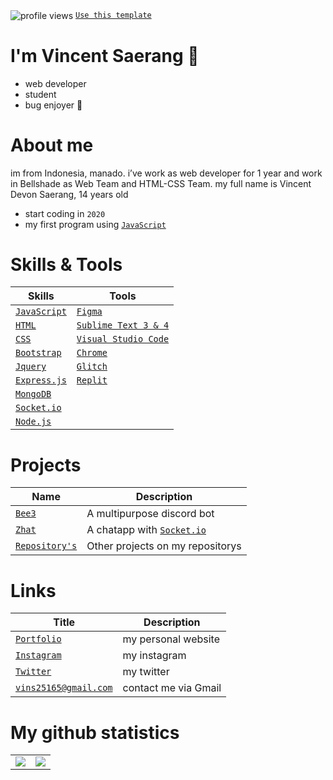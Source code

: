 <img src="https://komarev.com/ghpvc/?username=Vins2106" alt="profile views" align="center" loading="lazy" /> [`Use this template`]

# I'm Vincent Saerang 👋
- web developer
- student
- bug enjoyer 🤦

# About me
im from Indonesia, manado. i’ve work as web developer for 1 year and work in Bellshade as Web Team and HTML-CSS Team. my full name is Vincent Devon Saerang, 14 years old
- start coding in `2020`
- my first program using [`JavaScript`]

# Skills & Tools
| Skills | Tools |
| ----- | ---------- |
| [`JavaScript`]  | [`Figma`] |
| [`HTML`]        | [`Sublime Text 3 & 4`]  |
| [`CSS`]         | [`Visual Studio Code`]  |
| [`Bootstrap`]   | [`Chrome`]  |
| [`Jquery`]      | [`Glitch`]  |
| [`Express.js`]  | [`Replit`]  |
| [`MongoDB`]     |  |
| [`Socket.io`]   | | 
| [`Node.js`]     | |

# Projects
| Name | Description |
| ----- | ---------- |
| [`Bee3`] | A multipurpose discord bot |
| [`Zhat`] | A chatapp with [`Socket.io`] |
| [`Repository's`] | Other projects on my repositorys |

# Links
| Title | Description |
| ----- | -------- |
| [`Portfolio`] | my personal website |
| [`Instagram`] | my instagram |
| [`Twitter`] | my twitter |
| [`vins25165@gmail.com`] | contact me via Gmail |

# My github statistics
<table>
  <tr>
    <td align="center" style="padding=0;width=50%;">
      <img align="center" style="padding=0;" src="https://github-readme-stats.vercel.app/api?username=Vins2106&text_color=000000&title_color=000000&show_icons=true&bg_color=20,00d5ff,00ff77&hide_title=true&count_private=true" />
    </td>
    <td>
      <img align="center" style="padding=0;" src="https://github-readme-stats.vercel.app/api/top-langs/?username=Vins2106&text_color=000000&title_color=000000&show_icons=true&bg_color=20,00d5ff,00ff77&layout=compact">
    </td>
  </tr>
</table>


<!-- Links -->
[`JavaScript`]:           https://www.javascript.com/
[`HTML`]:                 https://www.w3schools.com/html/
[`CSS`]:                  https://www.w3schools.com/css/
[`Bootstrap`]:            https://getbootstrap.com/
[`Jquery`]:               https://jquery.com/
[`Express.js`]:           https://expressjs.com/
[`MongoDB`]:              https://www.mongodb.com/
[`Socket.io`]:            https://socket.io/
[`Node.js`]:              https://nodejs.org/
[`Figma`]:                https://figma.com/
[`Sublime Text 3 & 4`]:   https://www.sublimetext.com/
[`Visual Studio Code`]:   https://code.visualstudio.com/
[`Chrome`]:               https://www.google.co.id/chrome/
[`Glitch`]:               https://glitch.com/
[`Replit`]:               https://replit.com
[`Portfolio`]:            https://vinsdev.xyz
[`Instagram`]:            https://instagram.com/Vins2106
[`Twitter`]:              https://twitter.com/Vins2106_
[`vins25165@gmail.com`]:  vins25165@gmail.com
[`Bee3`]:                 https://github.com/Bee3-Team/Bee3
[`Zhat`]:                 https://github.com/Vins2106/zhat.cf
[`Repository's`]:         https://github.com/Vins2106?tab=repositories
[`Use this template`]:    https://github.com/Vins2106/Vins2106/generate
